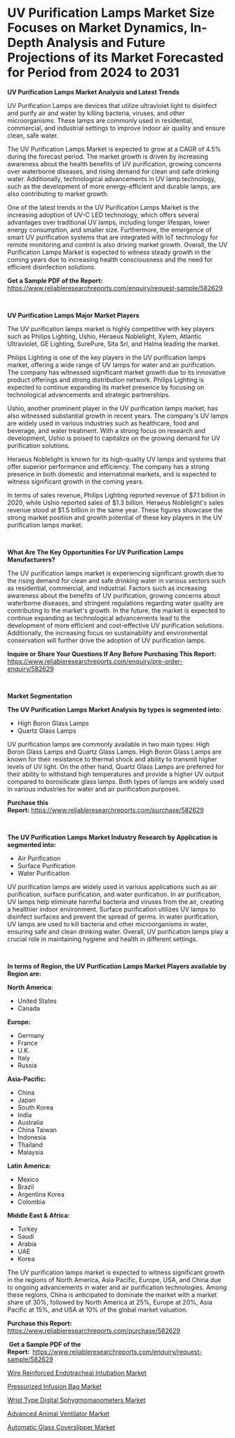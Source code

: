<p><h1>UV Purification Lamps Market Size Focuses on Market Dynamics, In-Depth Analysis and Future Projections of its Market Forecasted for Period from 2024 to 2031</h1></p><p><strong>UV Purification Lamps Market Analysis and Latest Trends</strong></p>
<p><p>UV Purification Lamps are devices that utilize ultraviolet light to disinfect and purify air and water by killing bacteria, viruses, and other microorganisms. These lamps are commonly used in residential, commercial, and industrial settings to improve indoor air quality and ensure clean, safe water.</p><p>The UV Purification Lamps Market is expected to grow at a CAGR of 4.5% during the forecast period. The market growth is driven by increasing awareness about the health benefits of UV purification, growing concerns over waterborne diseases, and rising demand for clean and safe drinking water. Additionally, technological advancements in UV lamp technology, such as the development of more energy-efficient and durable lamps, are also contributing to market growth.</p><p>One of the latest trends in the UV Purification Lamps Market is the increasing adoption of UV-C LED technology, which offers several advantages over traditional UV lamps, including longer lifespan, lower energy consumption, and smaller size. Furthermore, the emergence of smart UV purification systems that are integrated with IoT technology for remote monitoring and control is also driving market growth. Overall, the UV Purification Lamps Market is expected to witness steady growth in the coming years due to increasing health consciousness and the need for efficient disinfection solutions.</p></p>
<p><strong>Get a Sample PDF of the Report:&nbsp;</strong> <a href="https://www.reliableresearchreports.com/enquiry/request-sample/582629">https://www.reliableresearchreports.com/enquiry/request-sample/582629</a></p>
<p>&nbsp;</p>
<p><strong>UV Purification Lamps Major Market Players</strong></p>
<p><p>The UV purification lamps market is highly competitive with key players such as Philips Lighting, Ushio, Heraeus Noblelight, Xylem, Atlantic Ultraviolet, GE Lighting, SurePure, Sita Srl, and Halma leading the market. </p><p>Philips Lighting is one of the key players in the UV purification lamps market, offering a wide range of UV lamps for water and air purification. The company has witnessed significant market growth due to its innovative product offerings and strong distribution network. Philips Lighting is expected to continue expanding its market presence by focusing on technological advancements and strategic partnerships.</p><p>Ushio, another prominent player in the UV purification lamps market, has also witnessed substantial growth in recent years. The company's UV lamps are widely used in various industries such as healthcare, food and beverage, and water treatment. With a strong focus on research and development, Ushio is poised to capitalize on the growing demand for UV purification solutions.</p><p>Heraeus Noblelight is known for its high-quality UV lamps and systems that offer superior performance and efficiency. The company has a strong presence in both domestic and international markets, and is expected to witness significant growth in the coming years.</p><p>In terms of sales revenue, Philips Lighting reported revenue of $7.1 billion in 2020, while Ushio reported sales of $1.3 billion. Heraeus Noblelight's sales revenue stood at $1.5 billion in the same year. These figures showcase the strong market position and growth potential of these key players in the UV purification lamps market.</p></p>
<p>&nbsp;</p>
<p><strong>What Are The Key Opportunities For UV Purification Lamps Manufacturers?</strong></p>
<p><p>The UV purification lamps market is experiencing significant growth due to the rising demand for clean and safe drinking water in various sectors such as residential, commercial, and industrial. Factors such as increasing awareness about the benefits of UV purification, growing concerns about waterborne diseases, and stringent regulations regarding water quality are contributing to the market's growth. In the future, the market is expected to continue expanding as technological advancements lead to the development of more efficient and cost-effective UV purification solutions. Additionally, the increasing focus on sustainability and environmental conservation will further drive the adoption of UV purification lamps.</p></p>
<p><strong>Inquire or Share Your Questions If Any Before Purchasing This Report:</strong> <a href="https://www.reliableresearchreports.com/enquiry/pre-order-enquiry/582629">https://www.reliableresearchreports.com/enquiry/pre-order-enquiry/582629</a></p>
<p>&nbsp;</p>
<p><strong>Market Segmentation</strong></p>
<p><strong>The UV Purification Lamps Market Analysis by types is segmented into:</strong></p>
<p><ul><li>High Boron Glass Lamps</li><li>Quartz Glass Lamps</li></ul></p>
<p><p>UV purification lamps are commonly available in two main types: High Boron Glass Lamps and Quartz Glass Lamps. High Boron Glass Lamps are known for their resistance to thermal shock and ability to transmit higher levels of UV light. On the other hand, Quartz Glass Lamps are preferred for their ability to withstand high temperatures and provide a higher UV output compared to borosilicate glass lamps. Both types of lamps are widely used in various industries for water and air purification purposes.</p></p>
<p><strong>Purchase this Report:&nbsp;</strong><a href="https://www.reliableresearchreports.com/purchase/582629">https://www.reliableresearchreports.com/purchase/582629</a></p>
<p>&nbsp;</p>
<p><strong>The UV Purification Lamps Market Industry Research by Application is segmented into:</strong></p>
<p><ul><li>Air Purification</li><li>Surface Purification</li><li>Water Purification</li></ul></p>
<p><p>UV purification lamps are widely used in various applications such as air purification, surface purification, and water purification. In air purification, UV lamps help eliminate harmful bacteria and viruses from the air, creating a healthier indoor environment. Surface purification utilizes UV lamps to disinfect surfaces and prevent the spread of germs. In water purification, UV lamps are used to kill bacteria and other microorganisms in water, ensuring safe and clean drinking water. Overall, UV purification lamps play a crucial role in maintaining hygiene and health in different settings.</p></p>
<p>&nbsp;</p>
<p><strong>In terms of Region, the UV Purification Lamps Market Players available by Region are:</strong></p>
<p>
    <p> <strong> North America: </strong>
        <ul>
            <li>United States</li>
            <li>Canada</li>
        </ul>
        </p> 
    <p> <strong> Europe: </strong>
        <ul>
            <li>Germany</li>
            <li>France</li>
            <li>U.K.</li>
            <li>Italy</li>
            <li>Russia</li>
        </ul>
        </p> 
    <p> <strong> Asia-Pacific: </strong>
        <ul>
            <li>China</li>
            <li>Japan</li>
            <li>South Korea</li>
            <li>India</li>
            <li>Australia</li>
            <li>China Taiwan</li>
            <li>Indonesia</li>
            <li>Thailand</li>
            <li>Malaysia</li>
        </ul>
        </p> 
    <p> <strong> Latin America: </strong>
        <ul>
            <li>Mexico</li>
            <li>Brazil</li>
            <li>Argentina Korea</li>
            <li>Colombia</li>
        </ul>
        </p> 
    <p> <strong> Middle East & Africa: </strong>
        <ul>
            <li>Turkey</li>
            <li>Saudi</li>
            <li>Arabia</li>
            <li>UAE</li>
            <li>Korea</li>
        </ul>
    </p>
    </p>
<p><p>The UV purification lamps market is expected to witness significant growth in the regions of North America, Asia Pacific, Europe, USA, and China due to ongoing advancements in water and air purification technologies. Among these regions, China is anticipated to dominate the market with a market share of 30%, followed by North America at 25%, Europe at 20%, Asia Pacific at 15%, and USA at 10% of the global market valuation.</p></p>
<p><strong>Purchase this Report: </strong><a href="https://www.reliableresearchreports.com/purchase/582629">https://www.reliableresearchreports.com/purchase/582629</a></p>
<p>&nbsp;<strong>Get a Sample PDF of the Report:&nbsp;&nbsp;</strong><a href="https://www.reliableresearchreports.com/enquiry/request-sample/582629">https://www.reliableresearchreports.com/enquiry/request-sample/582629</a></p>
<p><strong></strong></p>
<p><p><a href="https://medium.com/@jarredmertz/wire-reinforced-endotracheal-intubation-market-comprehensive-assessment-by-type-application-and-ba9e877ddcf6">Wire Reinforced Endotracheal Intubation Market</a></p><p><a href="https://medium.com/p/46101d0d320d/edit">Pressurized Infusion Bag Market</a></p><p><a href="https://medium.com/@samanthamills76/wrist-type-digital-sphygmomanometers-market-share-evolution-and-market-growth-trends-2024-2031-d921c1b8d448">Wrist Type Digital Sphygmomanometers Market</a></p><p><a href="https://medium.com/@jarredmertz/advanced-animal-ventilator-market-insights-into-market-cagr-market-trends-and-growth-strategies-d157783ad6d2">Advanced Animal Ventilator Market</a></p><p><a href="https://medium.com/@jarredmertz/automatic-glass-coverslipper-nbsp-market-focuses-on-market-share-size-and-projected-forecast-till-2ba5183abc16">Automatic Glass Coverslipper Market</a></p></p>